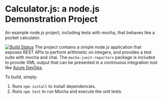 Calculator.js: a node.js Demonstration Project
==============================================
An example node.js project, including tests with mocha, that behaves like
a pocket calculator.

[![Build Status](https://dev.azure.com/andreclausen1/Configuring%20Agent%20Pools%20and%20Understanding%20Pipeline%20Styles/_apis/build/status/andr0id1.calculator?branchName=refs%2Fpull%2F1%2Fmerge)](https://dev.azure.com/andreclausen1/Configuring%20Agent%20Pools%20and%20Understanding%20Pipeline%20Styles/_build/latest?definitionId=3&branchName=refs%2Fpull%2F1%2Fmerge)
The project contains a simple node.js application that exposes REST APIs
to perform arithmetic on integers, and provides a test suite with mocha
and chai.  The `mocha-junit-reporters` package is included to provide XML
output that can be presented in a continuous integration tool like
[Azure DevOps](https://azure.com/devops).

To build, simply:

1. Runs `npm install` to install dependencies.
2. Runs `npm test` to run Mocha and execute the unit tests.

